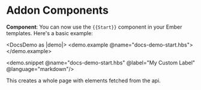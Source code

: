 # Addon Components


**Component**: You can now use the `{{Start}}` component in your Ember templates. Here's a basic example:
   
<DocsDemo as |demo|>
  <demo.example @name="docs-demo-start.hbs">
    <Start />
  </demo.example>

  <demo.snippet @name="docs-demo-start.hbs" @label="My Custom Label" @language="markdown"/>
</DocsDemo>

   This creates a whole page with elements fetched from the api.

